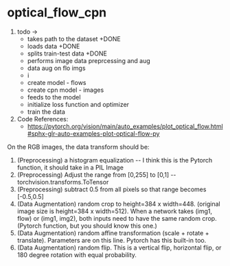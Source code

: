# optical_flow_cpn


1. todo -> 
    - takes path to the dataset +DONE
    - loads data +DONE
    - splits train-test data +DONE
    - performs image data preprcessing and aug
    - data aug on flo imgs
    - i
    - create model - flows
    - create cpn model - images
    - feeds to the model
    - initialize loss function and optimizer
    - train the data
2. Code References:
    - https://pytorch.org/vision/main/auto_examples/plot_optical_flow.html#sphx-glr-auto-examples-plot-optical-flow-py



On the RGB images, the data transform should be:
1. (Preprocessing) a histogram equalization -- I think this is the Pytorch function, it should take in a PIL Image
2. (Preprocessing) Adjust the range from [0,255] to [0,1] -- torchvision.transforms.ToTensor
3. (Preprocessing) subtract 0.5 from all pixels so that range becomes [-0.5,0.5]
4. (Data Augmentation) random crop to height=384 x width=448. (original image size is height=384 x width=512). When a network takes (img1, flow) or (img1, img2), both inputs need to have the same random crop. (Pytorch function, but you should know this one.)
5. (Data Augmentation) random affine transformation (scale + rotate + translate). Parameters are on this line. Pytorch has this built-in too.
6. (Data Augmentation) random flip. This is a vertical flip, horizontal flip, or 180 degree rotation with equal probability.

